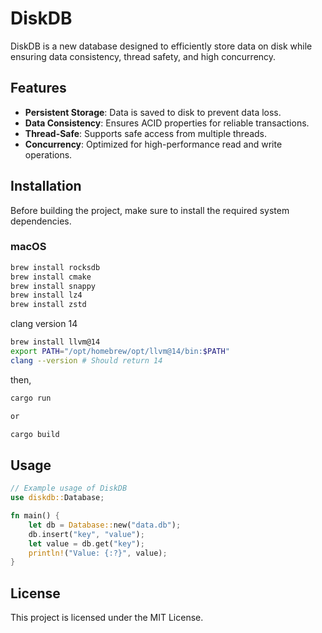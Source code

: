 # DiskDB

DiskDB is a new database designed to efficiently store data on disk while ensuring data consistency, thread safety, and high concurrency.

## Features

- **Persistent Storage**: Data is saved to disk to prevent data loss.
- **Data Consistency**: Ensures ACID properties for reliable transactions.
- **Thread-Safe**: Supports safe access from multiple threads.
- **Concurrency**: Optimized for high-performance read and write operations.

## Installation

Before building the project, make sure to install the required system dependencies.

### macOS

```sh
brew install rocksdb
brew install cmake
brew install snappy
brew install lz4
brew install zstd
```

clang version 14
```sh
brew install llvm@14
export PATH="/opt/homebrew/opt/llvm@14/bin:$PATH" 
clang --version # Should return 14
```

then,

```sh
cargo run 

or

cargo build
```

## Usage

```rust
// Example usage of DiskDB
use diskdb::Database;

fn main() {
    let db = Database::new("data.db");
    db.insert("key", "value");
    let value = db.get("key");
    println!("Value: {:?}", value);
}
```

## License

This project is licensed under the MIT License.

